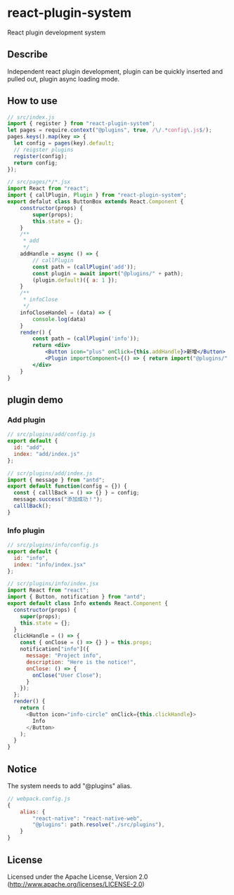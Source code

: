 # react-plugin-system

React plugin development system

## Describe

Independent react plugin development, plugin can be quickly inserted and pulled out, plugin async loading mode.

## How to use

```javascript
// src/index.js
import { register } from "react-plugin-system";
let pages = require.context("@plugins", true, /\/.*config\.js$/);
pages.keys().map(key => {
  let config = pages(key).default;
  // reigster plugins
  register(config);
  return config;
});
```

```jsx
// src/pages/*/*.jsx
import React from "react";
import { callPlugin, Plugin } from "react-plugin-system";
export defalut class ButtonBox extends React.Component {
    constructor(props) {
        super(props);
        this.state = {};
    }
    /**
     * add
     */
    addHandle = async () => {
        // callPlugin
        const path = (callPlugin('add'));
        const plugin = await import("@plugins/" + path);
        (plugin.default)({ a: 1 });
    }
    /**
     * infoClose
     */
    infoCloseHandel = (data) => {
        console.log(data)
    }
    render() {
        const path = (callPlugin('info'));
        return <div>
            <Button icon="plus" onClick={this.addHandle}>新增</Button>
            <Plugin importComponent={() => { return import("@plugins/" + path) }} onClose={this.infoCloseHandel} />
        </div>
    }
}
```

## plugin demo

### Add plugin

```js
// src/plugins/add/config.js
export default {
  id: "add",
  index: "add/index.js"
};
```

```js
// scr/plugins/add/index.js
import { message } from "antd";
export default function(config = {}) {
  const { calllBack = () => {} } = config;
  message.success("添加成功！");
  calllBack();
}
```

### Info plugin

```js
// src/plugins/info/config.js
export default {
  id: "info",
  index: "info/index.jsx"
};
```

```js
// scr/plugins/info/index.jsx
import React from "react";
import { Button, notification } from "antd";
export default class Info extends React.Component {
  constructor(props) {
    super(props);
    this.state = {};
  }
  clickHandle = () => {
    const { onClose = () => {} } = this.props;
    notification["info"]({
      message: "Project info",
      description: "Here is the notice!",
      onClose: () => {
        onClose("User Close");
      }
    });
  };
  render() {
    return (
      <Button icon="info-circle" onClick={this.clickHandle}>
        Info
      </Button>
    );
  }
}
```

## Notice

The system needs to add "@plugins" alias.

```js
// webpack.config.js
{
    alias: {
        "react-native": "react-native-web",
        "@plugins": path.resolve("./src/plugins"),
    }
}
```

###

## License

Licensed under the Apache License, Version 2.0
(<http://www.apache.org/licenses/LICENSE-2.0>)

